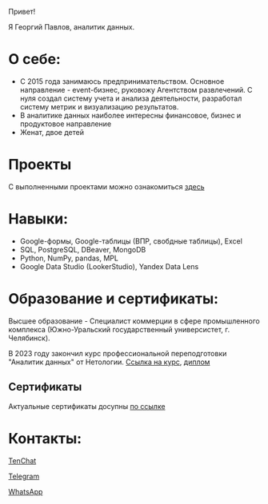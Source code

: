 Привет!

Я Георгий Павлов, аналитик данных.

# О себе:
* С 2015 года занимаюсь предпринимательством. Основное направление - event-бизнес, руковожу Агентством развлечений. С нуля создал систему учета и анализа деятельности, разработал систему метрик и визуализацию результатов.
* В аналитике данных наиболее интересны финансовое, бизнес и продуктовое направление
* Женат, двое детей
  
# Проекты
С выполненными проектами можно ознакомиться [здесь](https://github.com/PavlovGeorgiy/portfolio/tree/main/projects)

# Навыки:
* Google-формы, Google-таблицы (ВПР, свобдные таблицы), Excel
* SQL, PostgreSQL, DBeaver, MongoDB
* Python, NumPy, pandas, MPL
* Google Data Studio (LookerStudio), Yandex Data Lens

# Образование и сертификаты:
Высшее образование - Специалист коммерции в сфере промышленного комплекса (Южно-Уральский государственный универсистет, г. Челябинск).

В 2023 году закончил курс профессиональной переподготовки "Аналитик данных" от Нетологии. [Ссылка на курс](https://netology.ru/programs/data-analyst), [диплом](https://github.com/PavlovGeorgiy/portfolio/blob/7a80d6f0cd55e4b9f6c58bdef06a0a7773a0c2bd/%D0%B4%D0%B8%D0%BF%D0%BB%D0%BE%D0%BC%20%D0%9F%D0%B0%D0%B2%D0%BB%D0%BE%D0%B2%20%D0%93.%D0%98..pdf)
 
## Сертификаты
Актуальные сертификаты досупны [по ссылке](https://github.com/PavlovGeorgiy/portfolio/tree/main/certificates)

# Контакты:
[TenChat](https://tenchat.ru/pavlov_georgiy?utm_source=ca6dbf2f-605b-4fca-aa38-718814906c2b)

[Telegram](https://t.me/pavloves_georgiy)

[WhatsApp](https://wa.me/79097433036)
